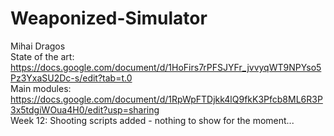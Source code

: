 # Weaponized-Simulator </br>
Mihai Dragos </br>
State of the art: https://docs.google.com/document/d/1HoFirs7rPFSJYFr_jvvyqWT9NPYso5Pz3YxaSU2Dc-s/edit?tab=t.0 </br>
Main modules: https://docs.google.com/document/d/1RpWpFTDjkk4lQ9fkK3Pfcb8ML6R3P3x5tdgiWOua4H0/edit?usp=sharing </br>
Week 12: Shooting scripts added - nothing to show for the moment... </br>
